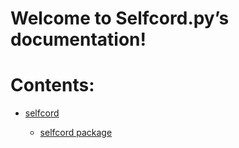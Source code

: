 <!-- Selfcord.py documentation master file, created by
sphinx-quickstart on Thu Apr 27 02:18:03 2023.
You can adapt this file completely to your liking, but it should at least
contain the root `toctree` directive. -->
# Welcome to Selfcord.py’s documentation!

# Contents:


* [selfcord](modules.md)


    * [selfcord package](selfcord.md)
